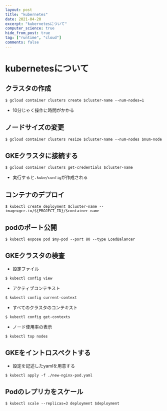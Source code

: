 ```yaml
---
layout: post
title: "kubernetes"
date: 2021-04-20
excerpt: "kubernetesについて"
computer_science: true
hide_from_post: true
tag: ["runtime", "cloud"]
comments: false
---
```


# kubernetesについて

## クラスタの作成

```console
$ gcloud container clusters create $cluster-name --num-nodes=1
```
 - 10分じゃく操作に時間がかかる

## ノードサイズの変更

```console
$ gcloud container clusters resize $cluster-name --num-nodes $num-node
```

## GKEクラスタに接続する

```console
$ gcloud container clusters get-credentials $cluster-name
```
 - 実行すると`.kube/config`が作成される

## コンテナのデプロイ

```console
$ kubectl create deployment $cluster-name --image=gcr.io/${PROJECT_ID}/$container-name
```

## podのポート公開

```console
$ kubectl expose pod $my-pod --port 80 --type LoadBalancer
```

## GKEクラスタの検査

 - 設定ファイル
```console
$ kubectl config view
```
 - アクティブコンテキスト
```console
$ kubectl config current-context
```
 - すべてのクラスタのコンテキスト
```console
$ kubectl config get-contexts
```
 - ノード使用率の表示
```console
$ kubectl top nodes
```

## GKEをイントロスペクトする

 - 設定を記述したyamlを用意する
```console
$ kubectl apply -f ./new-nginx-pod.yaml
```

## Podのレプリカをスケール

```console
$ kubectl scale --replicas=3 deployment $deployment
```


